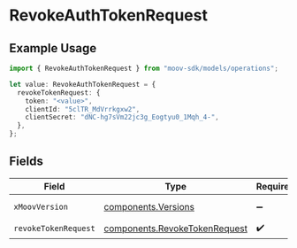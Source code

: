 # RevokeAuthTokenRequest

## Example Usage

```typescript
import { RevokeAuthTokenRequest } from "moov-sdk/models/operations";

let value: RevokeAuthTokenRequest = {
  revokeTokenRequest: {
    token: "<value>",
    clientId: "5clTR_MdVrrkgxw2",
    clientSecret: "dNC-hg7sVm22jc3g_Eogtyu0_1Mqh_4-",
  },
};
```

## Fields

| Field                                                                          | Type                                                                           | Required                                                                       | Description                                                                    |
| ------------------------------------------------------------------------------ | ------------------------------------------------------------------------------ | ------------------------------------------------------------------------------ | ------------------------------------------------------------------------------ |
| `xMoovVersion`                                                                 | [components.Versions](../../models/components/versions.md)                     | :heavy_minus_sign:                                                             | Specify an API version.                                                        |
| `revokeTokenRequest`                                                           | [components.RevokeTokenRequest](../../models/components/revoketokenrequest.md) | :heavy_check_mark:                                                             | N/A                                                                            |